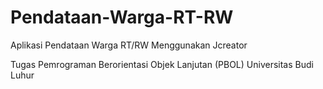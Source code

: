 # Pendataan-Warga-RT-RW
Aplikasi Pendataan Warga RT/RW Menggunakan Jcreator

Tugas Pemrograman Berorientasi Objek Lanjutan (PBOL) Universitas Budi Luhur

